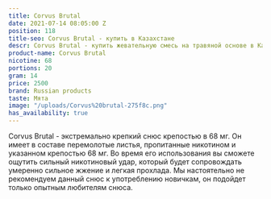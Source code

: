 ```yaml
---
title: Corvus Brutal
date: 2021-07-14 08:05:00 Z
position: 118
title-seo: Corvus Brutal - купить в Казахстане
descr: Corvus Brutal - купить жевательную смесь на травяной основе в Казахстане
product-name: Corvus Brutal
nicotine: 68
portions: 20
gram: 14
price: 2500
brand: Russian products
taste: Мята
image: "/uploads/Corvus%20brutal-275f8c.png"
has_availability: true
---
```


Corvus Brutal - экстремально крепкий снюс крепостью в 68 мг. Он имеет в составе перемолотые листья, пропитанные никотином и указанном крепостью 68 мг. Во время его использования вы сможете ощутить сильный никотиновый удар, который будет сопровождать умеренно сильное жжение и легкая прохлада. Мы настоятельно не рекомендуем данный снюс к употреблению новичкам, он подойдет только опытным любителям снюса. 
